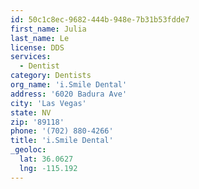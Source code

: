 ```yaml
---
id: 50c1c8ec-9682-444b-948e-7b31b53fdde7
first_name: Julia
last_name: Le
license: DDS
services:
  - Dentist
category: Dentists
org_name: 'i.Smile Dental'
address: '6020 Badura Ave'
city: 'Las Vegas'
state: NV
zip: '89118'
phone: '(702) 880-4266'
title: 'i.Smile Dental'
_geoloc:
  lat: 36.0627
  lng: -115.192
---
```

